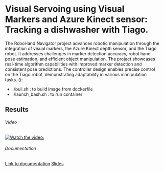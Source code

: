 # Visual Servoing using Visual Markers and Azure Kinect sensor: Tracking a dishwasher with Tiago.
The RoboHand Navigator project advances robotic manipulation through the integration of visual markers, the Azure Kinect depth sensor, and the Tiago robot. It addresses challenges in marker detection accuracy, robot hand pose estimation, and efficient object manipulation. The project showcases real-time algorithm capabilities with improved marker detection and consistent pose predictions. The controller design enables precise control on the Tiago robot, demonstrating adaptability in various manipulation tasks. ((:
- ./buil.sh : to build image from dockerfile
- ./launch_bash.sh : to run container

## Results ##
###### Video ######
[![Watch the video: ](https://img.youtube.com/vi/yUcmC3FrjIs/0.jpg)](https://www.youtube.com/watch?v=yUcmC3FrjIs)

###### Documentation ######
[Link to documentation](https://drive.google.com/file/d/1bIVubGLM0iDX9oLKol93qxsPTGiDtII_/view?usp=sharing)
[Slides](https://docs.google.com/presentation/d/1TWhAPV7DKv87UuggAT2B61tl058ORQELGB2JByFGZbM/edit?usp=sharing)
